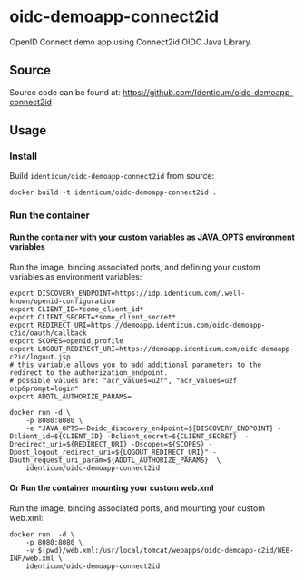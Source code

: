 # oidc-demoapp-connect2id
OpenID Connect demo app using Connect2id OIDC Java Library.

## Source
Source code can be found at: https://github.com/Identicum/oidc-demoapp-connect2id

## Usage

### Install

Build `identicum/oidc-demoapp-connect2id` from source:

    docker build -t identicum/oidc-demoapp-connect2id .

### Run the container

#### Run the container with your custom variables as JAVA_OPTS environment variables

Run the image, binding associated ports, and defining your custom variables as environment variables:

    export DISCOVERY_ENDPOINT=https://idp.identicum.com/.well-known/openid-configuration
    export CLIENT_ID=*some_client_id*
    export CLIENT_SECRET=*some_client_secret*
    export REDIRECT_URI=https://demoapp.identicum.com/oidc-demoapp-c2id/oauth/callback
    export SCOPES=openid,profile
    export LOGOUT_REDIRECT_URI=https://demoapp.identicum.com/oidc-demoapp-c2id/logout.jsp
    # this variable allows you to add additional parameters to the redirect to the authorization_endpoint.
    # possible values are: "acr_values=u2f", "acr_values=u2f otp&prompt=login"
    export ADDTL_AUTHORIZE_PARAMS=

    docker run -d \
        -p 8080:8080 \
        -e "JAVA_OPTS=-Doidc_discovery_endpoint=${DISCOVERY_ENDPOINT} -Dclient_id=${CLIENT_ID} -Dclient_secret=${CLIENT_SECRET}  -Dredirect_uri=${REDIRECT_URI} -Dscopes=${SCOPES} -Dpost_logout_redirect_uri=${LOGOUT_REDIRECT_URI}" -Dauth_request_uri_param=${ADDTL_AUTHORIZE_PARAMS}  \
        identicum/oidc-demoapp-connect2id

#### Or Run the container mounting your custom web.xml

Run the image, binding associated ports, and mounting your custom web.xml:

    docker run  -d \
        -p 8080:8080 \
        -v $(pwd)/web.xml:/usr/local/tomcat/webapps/oidc-demoapp-c2id/WEB-INF/web.xml \
	    identicum/oidc-demoapp-connect2id
